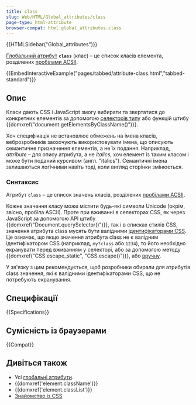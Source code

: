 ```yaml
---
title: class
slug: Web/HTML/Global_attributes/class
page-type: html-attribute
browser-compat: html.global_attributes.class
---
```


{{HTMLSidebar("Global_attributes")}}

[Глобальний атрибут](/uk/docs/Web/HTML/Global_attributes) **`class`** (клас) – це список класів елемента, розділених [пробілами ACSII](/uk/docs/Glossary/Whitespace#v-html).

{{EmbedInteractiveExample("pages/tabbed/attribute-class.html","tabbed-standard")}}

## Опис

Класи дають CSS і JavaScript змогу вибирати та звертатися до конкретних елементів за допомогою [селекторів типу](/uk/docs/Web/CSS/Class_selectors) або функцій штибу {{domxref("document.getElementsByClassName()")}}.

Хоч специфікація не встановлює обмежень на імена класів, веброзробників заохочують використовувати імена, що описують семантичне призначення елементів, а не їх подання. Наприклад, _attribute_ – для опису атрибута, а не _italics_, хоч елемент із таким класом і може бути поданий курсивом (англ. "italics"). Семантичні імена залишаються логічними навіть тоді, коли вигляд сторінки змінюється.

### Синтаксис

Атрибут `class` – це список значень класів, розділених [пробілами ACSII](/uk/docs/Glossary/Whitespace#v-html).

Кожне значення класу може містити будь-які символи Unicode (окрім, звісно, пробіла ASCII). Проте при вживанні в селекторах CSS, як через JavaScript за допомогою API штибу {{domxref("Document.querySelector()")}}, так і в списках стилів CSS, значення атрибута class мусять бути валідними [ідентифікаторами CSS](/uk/docs/Web/CSS/ident). Це означає, що якщо значення атрибута class не є валідним ідентифікатором CSS (наприклад, `my?class` або `1234`), то його необхідно екранувати перед вживанням у селекторі, або за допомогою методу {{domxref("CSS.escape_static", "CSS.escape()")}}, або [вручну](/uk/docs/Web/CSS/ident#ekranuvannia-symvoliv).

У зв'язку з цим рекомендується, щоб розробники обирали для атрибутів class значення, які є валідними ідентифікаторами CSS, що не потребують екранування.

## Специфікації

{{Specifications}}

## Сумісність із браузерами

{{Compat}}

## Дивіться також

- Усі [глобальні атрибути](/uk/docs/Web/HTML/Global_attributes).
- {{domxref('element.className')}}
- {{domxref('element.classList')}}
- [Знайомство із CSS](/uk/docs/Learn/CSS)
